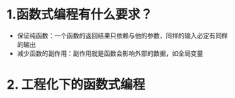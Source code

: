 # 1.函数式编程有什么要求？

- 保证纯函数：一个函数的返回结果只依赖与他的参数，同样的输入必定有同样的输出
- 减少函数的副作用：副作用就是函数会影响外部的数据，如全局变量 

# 2. 工程化下的函数式编程